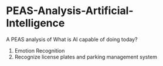 # PEAS-Analysis-Artificial-Intelligence

A PEAS analysis of What is AI capable of doing today?
1. Emotion Recognition
2. Recognize license plates and parking management system
